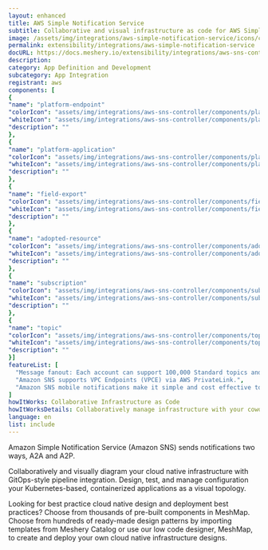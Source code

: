 ```yaml
---
layout: enhanced
title: AWS Simple Notification Service
subtitle: Collaborative and visual infrastructure as code for AWS Simple Notification Service
image: /assets/img/integrations/aws-simple-notification-service/icons/color/aws-simple-notification-service-color.svg
permalink: extensibility/integrations/aws-simple-notification-service
docURL: https://docs.meshery.io/extensibility/integrations/aws-sns-controller
description: 
category: App Definition and Development
subcategory: App Integration
registrant: aws
components: [
{
"name": "platform-endpoint"
"colorIcon": "assets/img/integrations/aws-sns-controller/components/platform-endpoint/icons/color/platform-endpoint-color.svg"
"whiteIcon": "assets/img/integrations/aws-sns-controller/components/platform-endpoint/icons/white/platform-endpoint-white.svg"
"description": ""
},
{
"name": "platform-application"
"colorIcon": "assets/img/integrations/aws-sns-controller/components/platform-application/icons/color/platform-application-color.svg"
"whiteIcon": "assets/img/integrations/aws-sns-controller/components/platform-application/icons/white/platform-application-white.svg"
"description": ""
},
{
"name": "field-export"
"colorIcon": "assets/img/integrations/aws-sns-controller/components/field-export/icons/color/field-export-color.svg"
"whiteIcon": "assets/img/integrations/aws-sns-controller/components/field-export/icons/white/field-export-white.svg"
"description": ""
},
{
"name": "adopted-resource"
"colorIcon": "assets/img/integrations/aws-sns-controller/components/adopted-resource/icons/color/adopted-resource-color.svg"
"whiteIcon": "assets/img/integrations/aws-sns-controller/components/adopted-resource/icons/white/adopted-resource-white.svg"
"description": ""
},
{
"name": "subscription"
"colorIcon": "assets/img/integrations/aws-sns-controller/components/subscription/icons/color/subscription-color.svg"
"whiteIcon": "assets/img/integrations/aws-sns-controller/components/subscription/icons/white/subscription-white.svg"
"description": ""
},
{
"name": "topic"
"colorIcon": "assets/img/integrations/aws-sns-controller/components/topic/icons/color/topic-color.svg"
"whiteIcon": "assets/img/integrations/aws-sns-controller/components/topic/icons/white/topic-white.svg"
"description": ""
}]
featureList: [
  "Message fanout: Each account can support 100,000 Standard topics and each topic supports up to 12.5M subscriptions.",
  "Amazon SNS supports VPC Endpoints (VPCE) via AWS PrivateLink.",
  "Amazon SNS mobile notifications make it simple and cost effective to fan out mobile push notifications to iOS, Android, Fire, Windows, and Baidu devices."
]
howItWorks: Collaborative Infrastructure as Code
howItWorksDetails: Collaboratively manage infrastructure with your coworkers synchronously sharing the same designs.
language: en
list: include
---
```

<p>
Amazon Simple Notification Service (Amazon SNS) sends notifications two ways, A2A and A2P.
</p>
<p>
    Collaboratively and visually diagram your cloud native infrastructure with GitOps-style pipeline integration. Design, test, and manage configuration your Kubernetes-based, containerized applications as a visual topology.
</p>
<p>
    Looking for best practice cloud native design and deployment best practices? Choose from thousands of pre-built components in MeshMap. Choose from hundreds of ready-made design patterns by importing templates from Meshery Catalog or use our low code designer, MeshMap, to create and deploy your own cloud native infrastructure designs.
</p>
